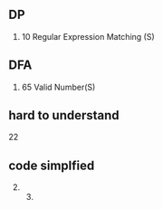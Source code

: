 ## DP
1. 10 Regular Expression Matching (S)


## DFA
1. 65 Valid Number(S)

## hard to understand
22
##  code simplfied
2. 3. 
